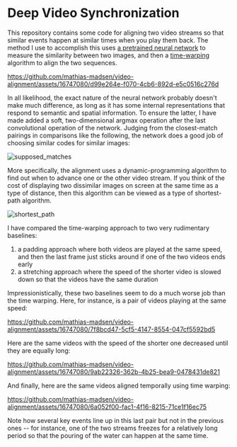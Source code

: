 # Deep Video Synchronization

This repository contains some code for aligning two video streams so that similar events happen at similar times when you play them back. The method I use to accomplish this uses [a pretrained neural network](https://pytorch.org/vision/master/models/resnet.html) to measure the similarity between two images, and then a [time-warping](https://en.wikipedia.org/wiki/Dynamic_time_warping) algorithm to align the two sequences.

https://github.com/mathias-madsen/video-alignment/assets/16747080/d99e264e-f070-4cb6-892d-e5c0516c276d

In all likelihood, the exact nature of the neural network probably doesn't make much difference, as long as it has some internal representations that respond to semantic and spatial information. To ensure the latter, I have made added a soft, two-dimensional argmax operation after the last convolutional operation of the network. Judging from the closest-match pairings in comparisons like the following, the network does a good job of choosing similar codes for similar images:

![supposed_matches](https://github.com/mathias-madsen/video-alignment/assets/16747080/01afc05c-3913-4d46-bb0b-1d77f4a60cd1)

More specifically, the alignment uses a dynamic-programming algorithm to find out when to advance one or the other video stream. If you think of the cost of displaying two dissimilar images on screen at the same time as a type of distance, then this algorithm can be viewed as a type of shortest-path algorithm.

![shortest_path](https://github.com/mathias-madsen/video-alignment/assets/16747080/2d7f4829-12bf-4597-ba0d-dbbe73569b76)

I have compared the time-warping approach to two very rudimentary baselines:

 1. a padding approach where both videos are played at the same speed, and then the last frame just sticks around if one of the two videos ends early
 2. a stretching approach where the speed of the shorter video is slowed down so that the videos have the same duration

Impressionistically, these two baselines seem to do a much worse job than the time warping. Here, for instance, is a pair of videos playing at the same speed:

https://github.com/mathias-madsen/video-alignment/assets/16747080/7f8bcd47-5cf5-4147-8554-047cf5592bd5

Here are the same videos with the speed of the shorter one decreased until they are equally long:

https://github.com/mathias-madsen/video-alignment/assets/16747080/9ab22326-362b-4b25-bea9-0478431de821

And finally, here are the same videos aligned temporally using time warping:

https://github.com/mathias-madsen/video-alignment/assets/16747080/6a052f00-fac1-4f16-8215-71ce1f16ec75

Note how several key events line up in this last pair but not in the previous ones -- for instance, one of the two streams freezes for a relatively long period so that the pouring of the water can happen at the same time.
